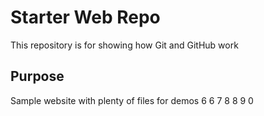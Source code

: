 # Starter Web Repo

This repository is for showing how Git and GitHub work

## Purpose

Sample website with plenty of files for demos
6
6
7
8
8
9
0
